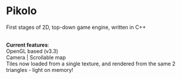 # Pikolo

First stages of 2D, top-down game engine, written in C++</br></br>

<b>Current features</b>: </br>
	OpenGL based (v3.3)</br>
	Camera | Scrollable map</br>
	Tiles now loaded from a single texture, and rendered from the same 2 triangles - light on memory!
  
